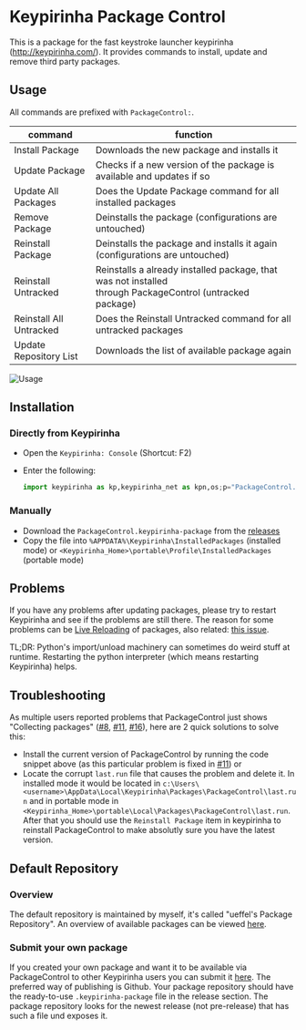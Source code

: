 # Keypirinha Package Control

This is a package for the fast keystroke launcher keypirinha (<http://keypirinha.com/>). It provides
commands to install, update and remove third party packages.

## Usage

All commands are prefixed with `PackageControl:`.

| command                 | function                                                                                                     |
|-------------------------|--------------------------------------------------------------------------------------------------------------|
| Install Package         | Downloads the new package and installs it                                                                    |
| Update Package          | Checks if a new version of the package is available and updates if so                                        |
| Update All Packages     | Does the Update Package command for all installed packages                                                   |
| Remove Package          | Deinstalls the package (configurations are untouched)                                                        |
| Reinstall Package       | Deinstalls the package and installs it again (configurations are untouched)                                  |
| Reinstall Untracked     | Reinstalls a already installed package, that was not installed<br>through PackageControl (untracked package) |
| Reinstall All Untracked | Does the  Reinstall Untracked command for all untracked packages                                             |
| Update Repository List  | Downloads the list of available package again                                                                |

![Usage](usage.gif)

## Installation

### Directly from Keypirinha

* Open the `Keypirinha: Console` (Shortcut: F2)
* Enter the following:

    ```python
    import keypirinha as kp,keypirinha_net as kpn,os;p="PackageControl.keypirinha-package";d=kpn.build_urllib_opener().open("https://github.com/ueffel/Keypirinha-PackageControl/releases/download/1.0.5/"+p);pb=d.read();d.close();f=open(os.path.join(kp.installed_package_dir(),p),"wb");f.write(pb);f.close()
    ```

### Manually

* Download the `PackageControl.keypirinha-package` from the
  [releases](https://github.com/ueffel/Keypirinha-PackageControl/releases/latest)
* Copy the file into `%APPDATA%\Keypirinha\InstalledPackages` (installed mode) or
  `<Keypirinha_Home>\portable\Profile\InstalledPackages` (portable mode)

## Problems

If you have any problems after updating packages, please try to restart Keypirinha and see if the
problems are still there. The reason for some problems can be [Live
Reloading](http://keypirinha.com/api/overview.html?highlight=tricky#reloading) of packages, also
related: [this issue](https://github.com/Keypirinha/Keypirinha/issues/117).

TL;DR: Python's import/unload machinery can sometimes do weird stuff at runtime. Restarting the
python interpreter (which means restarting Keypirinha) helps.

## Troubleshooting

As multiple users reported problems that PackageControl just shows "Collecting packages"
([#8](https://github.com/ueffel/Keypirinha-PackageControl/issues/8),
[#11](https://github.com/ueffel/Keypirinha-PackageControl/issues/11),
[#16](https://github.com/ueffel/Keypirinha-PackageControl/issues/16)), here are 2 quick solutions to
solve this:

* Install the current version of PackageControl by running the code snippet above (as this
  particular problem is fixed in
  [#11](https://github.com/ueffel/Keypirinha-PackageControl/issues/11)) or
* Locate the corrupt `last.run` file that causes the problem and delete it. In installed mode it
  would be located in
  `c:\Users\<username>\AppData\Local\Keypirinha\Packages\PackageControl\last.run` and in portable
  mode in `<Keypirinha_Home>\portable\Local\Packages\PackageControl\last.run`.  
  After that you should use the `Reinstall Package` item in keypirinha to reinstall PackageControl
  to make absolutly sure you have the latest version.

## Default Repository

### Overview

The default repository is maintained by myself, it's called "ueffel's Package Repository". An
overview of available packages can be viewed [here](https://ue.spdns.de/packagecontrol/).

### Submit your own package

If you created your own package and want it to be available via PackageControl to other Keypirinha
users you can submit it [here](https://ue.spdns.de/packagecontrol/new_package). The preferred way of
publishing is Github. Your package repository should have the ready-to-use `.keypirinha-package`
file in the release section. The package repository looks for the newest release (not pre-release)
that has such a file und exposes it.
